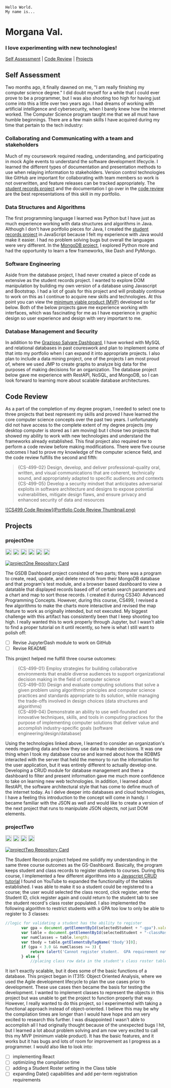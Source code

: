 ```
Hello World. 
My name is...
```
# Morgana Val.
### I love experimenting with new technologies!

[Self Assessment](#self-assessment) | [Code Review](#code-review) | [Projects](#projects) 

## Self Assessment

Two months ago, it finally dawned on me, "I am really finishing my computer science degree." I did doubt myself for a while that I could ever prove to be a programmer, but I was also shooting too high for having just come into this a little over two years ago.  I had dreams of working with artificial intelligence and cybersecurity, when I barely knew how the internet worked.  The Computer Science program taught me that we all must have humble beginnings. There are a few main skills I have acquired during my time that pertain to the tech industry:

### Collaborating and Communicating with a team and stakeholders
Much of my coursework required reading, understanding, and participating in mock Agile events to understand the software development lifecycle.  I learned the different types of documentation and presentation methods to use when relaying information to stakeholders.  Version control technologies like GitHub are important for collaborating with team members so work is not overwritten, and feature releases can be tracked appropriately.  The [student records project](#projecttwo) and the documentation I go over in the [code review](#code-review) are the best representations of this skill in my portfolio.

### Data Structures and Algorithms
The first programming language I learned was Python but I have just as much experience working with data structures and algorithms in Java.  Although I don't have portfolio pieces for Java, I created the [student records project](#projecttwo) in JavaScript because I felt my experience with Java would make it easier.  I had no problem solving bugs but overall the languages were very different. In the [MongoDB project](#projectone), I explored Python more and had the opportunity to learn a few frameworks, like Dash and PyMongo.  

### Software Engineering
Aside from the database project, I had never created a piece of code as extensive as the student records project.  I wanted to explore DOM manipulation by building my own version of a database using Javascript and Bootstrap.  I had a lot of goals for this project and will probably continue to work on this as I continue to acquire new skills and technologies.  At this point you can view the [minimum viable product (MVP)](#projecttwo) developed so far below.  Both of the below projects gave me experience working with interfaces, which was fascinating for me as I have experience in graphic design so user experience and design with very important to me.  

### Database Management and Security
In addition to the [Grazioso Salvare Dashboard](#projectone), I have worked with MySQL and relational databases in past coureswork and plan to implement some of that into my portfolio when I can expand it into appropriate projects.  I also plan to include a data mining project, one of the projects I am most proud of, where we used JMP to create graphs to analyze big data for the purposes of making decisions for an organization.  The database project below gave me experience with RestAPI, NoSQL, and MongoDB, so I can look forward to learning more about scalable database architectures.

## Code Review
As a part of the completion of my degree program, I needed to select one to three projects that best represent my skills and proved I have learned the core computer science concepts over the past two years.  I unfortunately did not have access to the complete extent of my degree projects (my desktop computer is stored as I am moving) but I chose two projects that showed my ability to work with new technologies and understand the frameworks already established.  This final project also required me to perform a code review before making modifications.  There were five course outcomes I had to prove my knowledge of the computer science field, and the code review fulfills the second and fifth:

> {CS-499-02} Design, develop, and deliver professional-quality oral, written, and visual communications that are coherent, technically sound,
and appropriately adapted to specific audiences and contexts <br/>
> {CS-499-05} Develop a security mindset that anticipates adversarial exploits in software architecture and designs to expose potential vulnerabilities,
mitigate design flaws, and ensure privacy and enhanced security of data and resources 

[![CS499 Code Review](Portfolio Code Review Thumbnail.png)](https://www.loom.com/share/58fb4ee2a6bd4f29b211d4e682f31f07?sharedAppSource=personal_library "CS499 Github Pages Portfolio Code Review")


## Projects
### projectOne
[<img height="20" width="20" src="https://cdn.jsdelivr.net/npm/simple-icons@v5/icons/python.svg" />](https://www.python.org)  [<img height="20" width="20" src="https://cdn.jsdelivr.net/npm/simple-icons@v5/icons/mongodb.svg" />](https://www.mongodb.com)  [<img height="20" width="20" src="https://cdn.jsdelivr.net/npm/simple-icons@v5/icons/json.svg" />](https://www.json.org/)  [<img height="20" width="20" src="https://cdn.jsdelivr.net/npm/simple-icons@v5/icons/numpy.svg" />](https://numpy.org/) 
 [<img height="20" width="20" src="https://cdn.jsdelivr.net/npm/simple-icons@v5/icons/pandas.svg" />](https://pandas.pydata.org/)  [<img height="20" width="20" src="https://cdn.jsdelivr.net/npm/simple-icons@v5/icons/plotly.svg" />](https://plotly.com/dash/)<br/>   


[![projectOne Repository Card](https://github-readme-stats.vercel.app/api/pin/?username=morgval&repo=GS-Dashboard)](https://github.com/morgval/GS-Dashboard)

The GSDB Dashboard project consisted of two parts; there was a program to create, read, update, and delete records from their MongoDB database and that program's test module, and a browser based dashboard to view a datatable that displayed records based off of certain search parameters and a chart and map to sort those records.  I created it during CS340: Advanced Programming Concepts.  However, during this course, CS499, I revised a few algorithms to make the charts more interactive and revised the map feature to work as originally intended, but not executed.  My biggest challenge with this artifact has consistently been that I keep shooting too high. I really wanted this to work properly through Jupyter, but I wasn't able to find a proper tutorial on it until recently, so here is what I still want to polish off:

- [ ] Revise JupyterDash module to work on GitHub
- [ ] Revise README

This project helped me fulfill three course outcomes:

> {CS-499-01} Employ strategies for building collaborative environments that enable diverse audiences to support organizational decision
making in the field of computer science <br/>
> {CS-499-03} Design and evaluate computing solutions that solve a given problem using algorithmic principles and computer science practices and
standards appropriate to its solution, while managing the trade-offs involved in design choices (data structures and algorithms) <br/>
> {CS-499-04} Demonstrate an ability to use well-founded and innovative techniques, skills, and tools in computing practices for the purpose of
implementing computer solutions that deliver value and accomplish industry-specific goals (software engineering/design/database) 

Using the technologies linked above, I learned to consider an organization's needs regarding data and how they use data to make decisions. It was one thing when I took my database course and learned about how the RDBMS interacted with the server that held the memory to run the information for the user application, but it was entirely different to actually develop one.  Developing a CRUD module for database management and then a dashboard to filter and present information gave me much more confidence to take on learning new web technologies.  In addition, I learned about RestAPI, the software architectural style that has come to define much of the internet today.  As I delve deeper into databases and cloud technologies, I have a feeling this introduction to the concept will come in handy.  I became familiar with the JSON as well and would like to create a version of the next project that runs to manipulate JSON objects, not just DOM elements.

### projectTwo
[<img height="20" width="20" src="https://cdn.jsdelivr.net/npm/simple-icons@v5/icons/html5.svg" />](https://developer.mozilla.org/en-US/docs/Web/HTML)  [<img height="20" width="20" src="https://cdn.jsdelivr.net/npm/simple-icons@v5/icons/javascript.svg" />](https://www.javascript.com)  [<img height="20" width="20" src="https://cdn.jsdelivr.net/npm/simple-icons@v5/icons/bootstrap.svg" />](https://www.getbootstrap.com)  [<img height="20" width="20" src="https://cdn.jsdelivr.net/npm/simple-icons@v5/icons/jquery.svg" />](https://www.jquery.com)<br/>   


[![projectTwo Repository Card](https://github-readme-stats.vercel.app/api/pin/?username=morgval&repo=Student-Records-Dashboard)](https://github.com/morgval/Student-Records-Dashboard)

The Student Records project helped me solidify my understanding in the same three course outcomes as the GS-Dashboard. Basically, the program keeps student and class records to register students to courses.  During this course, I implemented a few different algorithms into a [Javascript CRUD tutorial](https://youtu.be/-rNQeJi3Wp4) I found on YouTube to expanded the functionality of the tables established.  I was able to make it so a student could be registered to a course; the user would selected the class record, click register, enter the Student ID, click register again and could return to the student tab to see the student record's class roster populated.  I also implemented the following algorithm to restrict students with a GPA too low to only be able to register to 3 classes:

```javascript
//logic for validating a student has the ability to register
       var gpa = document.getElementById(selectedStudent + "-gpa").value; //get GPA data for student (in fourth column)
       var table = document.getElementById(selectedStudent + "-classRoster");
       var numClasses = table.length;
       var tbody = table.getElementsByTagName('tbody')[0];
       if (gpa < 3.0 && numClasses >= 3) {
           return (alert('Cannot register student.  GPA requirement not met.'))
       } else {
           //placing class row data in the student's class roster table
```

It isn't exactly scalable, but it does some of the basic functions of a database. This project began in IT315: Object Oriented Analysis, where we used the Agile development lifecycle to plan the use cases prior to development.  These use cases then became the basis for testing the development. I wanted to implement classes to represent the objects in this project but was unable to get the project to function properly that way.  However, I really wanted to do this project, so I experimented with taking a functional approach instead of object-oriented.  I believe this may be why the compilation times are longer than I would have hope and am very excited to research this further.  I was disappointed I wasn't able to accomplish all I had originally thought because of the unexpected bugs I hit, but I learned a lot about problem solving and am now very excited to call this my MVP (minimum viable product).  It has the basic features, and it works but it has bugs and lots of room for improvement as I progress as a programmer.   I would also like to look into:

- [ ] implementing React
- [ ] optimiziing the compilation time
- [ ] adding a Student Roster setting in the Class table
- [ ] expanding Date() capabilities and add per-term registration requirements
